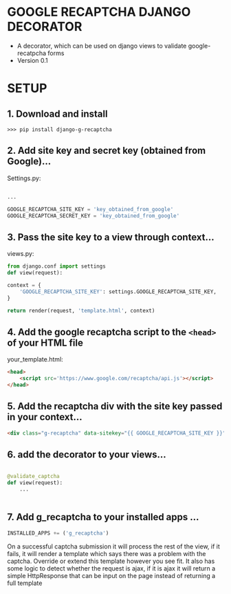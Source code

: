 # GOOGLE RECAPTCHA DJANGO DECORATOR #

* A decorator, which can be used on django views to validate google-recatpcha forms
* Version 0.1

# SETUP #

## 1. Download and install
```
>>> pip install django-g-recaptcha
```

## 2. Add site key and secret key (obtained from Google)...

Settings.py:

```python

...

GOOGLE_RECAPTCHA_SITE_KEY = 'key_obtained_from_google'
GOOGLE_RECAPTCHA_SECRET_KEY = 'key_obtained_from_google' 
```

## 3. Pass the site key to a view through context... 

views.py:

```python
from django.conf import settings
def view(request):

context = {
    'GOOGLE_RECAPTCHA_SITE_KEY': settings.GOOGLE_RECAPTCHA_SITE_KEY,
}

return render(request, 'template.html', context)
```
## 4. Add the google recaptcha script to the `<head>` of your HTML file

your_template.html:

```html
<head>
	<script src='https://www.google.com/recaptcha/api.js'></script>
</head>
```
## 5. Add the recaptcha div with the site key passed in your context... 

```html
<div class="g-recaptcha" data-sitekey="{{ GOOGLE_RECAPTCHA_SITE_KEY }}"></div>
```
## 6. add the decorator to your views...

```python

@validate_captcha
def view(request):
    ...
    
```
## 7. Add g_recaptcha to your installed apps ...


```python
INSTALLED_APPS += ('g_recaptcha')
```
On a successful captcha submission it will process the rest of the view, if it fails, it will render a template which says there was a problem with the captcha. Override or extend this template however you see fit. It also has some logic to detect whether the request is ajax, if it is ajax it will return a simple HttpResponse that can be input on the page instead of returning a full template